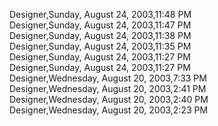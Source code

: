 ﻿Designer,Sunday, August 24, 2003,11:48 PM  Designer,Sunday, August 24, 2003,11:47 PM  Designer,Sunday, August 24, 2003,11:38 PM  Designer,Sunday, August 24, 2003,11:35 PM  Designer,Sunday, August 24, 2003,11:27 PM  Designer,Sunday, August 24, 2003,11:27 PM  Designer,Wednesday, August 20, 2003,7:33 PM  Designer,Wednesday, August 20, 2003,2:41 PM  Designer,Wednesday, August 20, 2003,2:40 PM  Designer,Wednesday, August 20, 2003,2:23 PM
